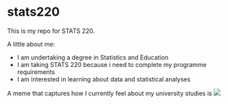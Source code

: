 # stats220
This is my repo for STATS 220. 

A little about me:

- I am undertaking a degree in Statistics and Education
- I am taking STATS 220 because i need to complete my programme requirements
- I am interested in learning about data and statistical analyses

A meme that captures how I currently feel about my university studies is ![](https://c.tenor.com/8druEACXtX8AAAAd/tenor.gif)
